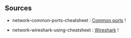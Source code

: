 ## Sources
* network-common-ports-cheatsheet : [Common ports][network-0] !

[network-0]: https://www.stationx.net/common-ports-cheat-sheet/

* network-wireshark-using-cheatsheet : [Wireshark][network-1] !

[network-1]: https://www.stationx.net/wireshark-cheat-sheet/
